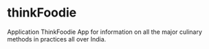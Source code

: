 # thinkFoodie
Application ThinkFoodie App for information on all the major culinary methods in practices all over India.
